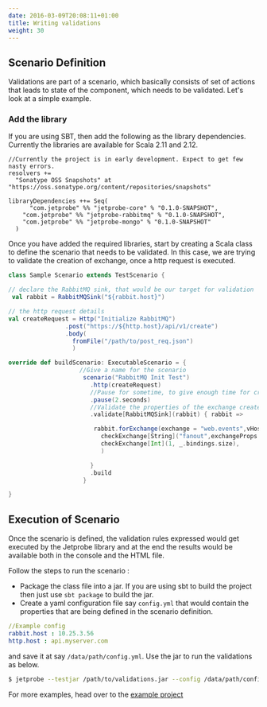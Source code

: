 ```yaml
---
date: 2016-03-09T20:08:11+01:00
title: Writing validations
weight: 30
---
```


## Scenario Definition

Validations are part of a scenario, which basically consists of set of actions that leads to state of the component, which needs to be validated. Let's look at a simple example.

### Add the library

If you are using SBT, then add the following as the library dependencies. Currently the libraries are available for Scala 2.11 and 2.12.

```
//Currently the project is in early development. Expect to get few nasty errors.
resolvers +=
  "Sonatype OSS Snapshots" at "https://oss.sonatype.org/content/repositories/snapshots"

libraryDependencies ++= Seq(
      "com.jetprobe" %% "jetprobe-core" % "0.1.0-SNAPSHOT",
    "com.jetprobe" %% "jetprobe-rabbitmq" % "0.1.0-SNAPSHOT",
    "com.jetprobe" %% "jetprobe-mongo" % "0.1.0-SNAPSHOT"
  )
```
Once you have added the required libraries, start by creating a Scala class to define the scenario that needs to be validated. In this case, we are trying to validate the creation of exchange, once a http request is executed.

```scala
class Sample Scenario extends TestScenario {

// declare the RabbitMQ sink, that would be our target for validation
 val rabbit = RabbitMQSink("${rabbit.host}")

// the http request details
val createRequest = Http("Initialize RabbitMQ")
                .post("https://${http.host}/api/v1/create")
                .body(
                  fromFile("/path/to/post_req.json")
                  )

override def buildScenario: ExecutableScenario = {
                    //Give a name for the scenario
                     scenario("RabbitMQ Init Test")
                       .http(createRequest)
                       //Pause for sometime, to give enough time for creation of exchanges
                       .pause(2.seconds)
                       //Validate the properties of the exchange created post the request.
                       .validate[RabbitMQSink](rabbit) { rabbit =>

                        rabbit.forExchange(exchange = "web.events",vHost = "/")(
                          checkExchange[String]("fanout",exchangeProps => exchangeProps.exchangeType),
                          checkExchange[Int](1, _.bindings.size),
                          )

                       }
                       .build
                     }

}
```
## Execution of Scenario

Once the scenario is defined, the validation rules expressed would get executed by the Jetprobe library and at the end the results would be available both in the console and
the HTML file.

Follow the steps to run the scenario :

* Package the class file into a jar. If you are using sbt to build the project then just use `sbt package` to build the jar.
* Create a yaml configuration file say `config.yml` that would contain the properties that are being defined in the scenario definition.

```yml
//Example config
rabbit.host : 10.25.3.56
http.host : api.myserver.com
```
and save it at say `/data/path/config.yml`. Use the jar to run the validations as below.

  ```sh
  $ jetprobe --testjar /path/to/validations.jar --config /data/path/config.yml --reportPath /export/path/for/report.html
  ```

For more examples, head over to the [example project](https://github.com/jetprobe/jetprobe/tree/master/jetprobe-sample/src/main/scala/com/jetprobe/sample)
